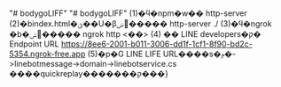 "# bodygoLIFF"
"# bodygoLIFF"
(1)�ϥ�npm�w�� http-server
(2)�bindex.html�ؿ��U�β׺ݾ����� http-server ./
(3)�ϥ�ngrok �b�׺ݾ����� ngrok http <��>
(4) �� LINE developers�ק� Endpoint URL https://8ee6-2001-b011-3006-dd1f-1cf1-8f90-bd2c-5354.ngrok-free.app
(5)�p�G LINE LIFE URL����s�ݦ�->linebotmessage->domain->linebotservice.cs ����quickreplay�������ק���}

